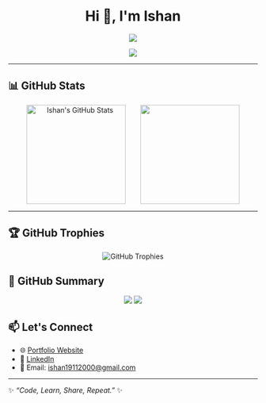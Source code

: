  <h1 align="center">Hi 👋, I'm Ishan</h1>
<p align="center">
  <img src="https://readme-typing-svg.herokuapp.com?center=true&vCenter=true&lines=Passionate+Django+Developer;Full+Stack+Web+Developer;Always+Learning+New+Tech" />
</p>

<p align="center">
  <a href="https://github.com/ishan1915?tab=followers">
    <img src="https://img.shields.io/github/followers/ishan1915?label=Follow%20Me%20on%20GitHub&style=for-the-badge&logo=github&color=4c71f2" />
  </a>
</p>

---

## 📊 GitHub Stats

<div align="center" style="display: flex; flex-wrap: wrap; justify-content: center; gap: 30px;">

<img src="https://github-readme-stats.vercel.app/api?username=ishan1915&show_icons=true&hide_title=true&hide_rank=true&count_private=true&theme=tokyonight" alt="Ishan's GitHub Stats" height="200">
  
<img src="https://github-readme-stats.vercel.app/api/top-langs/?username=ishan1915&layout=compact&theme=tokyonight" height="200" />

</div>

---

 ## 🏆 GitHub Trophies

<p align="center">
  <img src="https://github-profile-trophy.vercel.app/?username=ishan1915&theme=onedark&no-frame=true&margin-w=15&column=7" alt="GitHub Trophies" />
</p>


## 🚀 GitHub Summary

<p align="center">
  <img src="https://img.shields.io/github/followers/ishan1915?label=Followers&style=social" />
  <img src="https://img.shields.io/github/stars/ishan1915?label=Stars&style=social" />
</p>


## 📫 Let's Connect

- 🌐 [Portfolio Website]( https://ishan1915.github.io/myportfolio/)  
- 🔗 [LinkedIn]( https://www.linkedin.com/in/ishan-a2943a22a/)  
- 📧 Email: ishan19112000@gmail.com  

---
✨ *“Code, Learn, Share, Repeat.”* ✨
